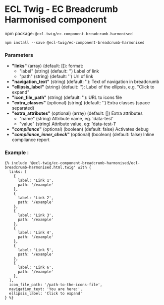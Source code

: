 # ECL Twig - EC Breadcrumb Harmonised component

npm package: `@ecl-twig/ec-component-breadcrumb-harmonised`

```shell
npm install --save @ecl-twig/ec-component-breadcrumb-harmonised
```

### Parameters

- **"links"** (array) (default: []): format:
  - "label" (string) (default: '') Label of link
  - "path" (string) (default: '') Url of link
- **"navigation_text"** (string) (default: ''): Text of navigation in breadcrumb
- **"ellipsis_label"** (string) (default: ''): Label of the ellipsis, e.g. "Click to expand"
- **"icon_file_path"** (string) (default: ''): URL to icons file
- **"extra_classes"** (optional) (string) (default: '') Extra classes (space separated)
- **"extra_attributes"** (optional) (array) (default: []) Extra attributes
  - "name" (string) Attribute name, eg. 'data-test'
  - "value" (string) Attribute value, eg: 'data-test-1'
- **"_compliance_"** (optional) (boolean) (default: false) Activates debug
- **"_compliance_inner_check_"** (optional) (boolean) (default: false) Inline compliance report

### Example :

<!-- prettier-ignore -->
```twig
{% include '@ecl-twig/ec-component-breadcrumb-harmonised/ecl-breadcrumb-harmonised.html.twig' with { 
  links: [ 
    { 
      label: 'Link 1', 
      path: '/example' 
    }, 
    { 
      label: 'Link 2', 
      path: '/example' 
    }, 
    { 
      label: 'Link 3', 
      path: '/example' 
    }, 
    { 
      label: 'Link 4', 
      path: '/example' 
    }, 
    { 
      label: 'Link 5', 
      path: '/example' 
    }, 
    { 
      label: 'Link 6', 
      path: '/example' 
    }, 
  ], 
  icon_file_path: '/path-to-the-icons-file', 
  navigation_text: 'You are here:',  
  ellipsis_label: 'Click to expand' 
} %}  
```
